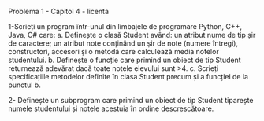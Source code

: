 Problema 1 - Capitol 4 - licenta


1-Scrieți un program ȋntr-unul din limbajele de programare Python, C++, Java, C# care:
a. Definește o clasă Student avȃnd:
   un atribut nume de tip șir de caractere;
   un atribut note conținȃnd un șir de note (numere ȋntregi),
   constructori, accesori și o metodă care calculează media notelor studentului.
b. Definește o funcție care primind un obiect de tip Student returnează adevărat dacă toate
   notele elevului sunt >4.
c. Scrieți specificațiile metodelor definite ȋn clasa Student precum și a funcției de la
   punctul b.

2- Definește un subprogram care primind un obiect de tip Student tiparește numele
   studentului și notele acestuia ȋn ordine descrescătoare.
